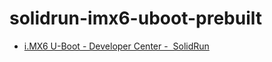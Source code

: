 solidrun-imx6-uboot-prebuilt
============================
- [i.MX6 U-Boot - Developer Center -  SolidRun](https://solidrun.atlassian.net/wiki/spaces/developer/pages/287179374/i.MX6+U-Boot#Compiling-from-source)

